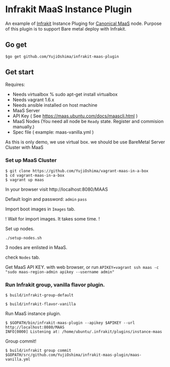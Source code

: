 # Infrakit MaaS Instance Plugin
An example of [Infrakit](https://github.com/docker/infrakit) Instance Pluging for [Canonical MaaS](https://maas.io/) node.
Purpose of this plugin is to support Bare metal deploy with Infrakit.
## Go get 
`$go get github.com/YujiOshima/infrakit-maas-plugin`

## Get start
Requires:
* Needs virtualbox % sudo apt-get install virtualbox
* Needs vagrant 1.6.x
* Needs ansible installed on host machine
* MaaS Server
* API Key ( See https://maas.ubuntu.com/docs/maascli.html )
* MaaS Nodes (You need all node be `Ready` state. Register and commision manually.)
* Spec file ( example: maas-vanilla.yml )

As this is only demo, we use virtual box. we should be use BareMetal Server Cluster with MaaS

### Set up MaaS Cluster

```
$ git clone https://github.com/YujiOshima/vagrant-maas-in-a-box
$ cd vagrant-maas-in-a-box
$ vagrant up maas
```

In your browser visit http://localhost:8080/MAAS

Default login and password: `admin` `pass`

Import boot images in `Images` tab.

! Wait for import images. It takes some time. !

Set up nodes.

```
./setup-nodes.sh
```

3 nodes are enlisted in MaaS.

check `Nodes` tab.

Get MaaS API KEY. with web browser, or run `APIKEY=vagrant ssh maas -c "sudo maas-region-admin apikey --username admin"`

### Run Infrakit group, vanilla flavor plugin.

```
$ build/infrakit-group-default
```

```
$ build/infrakit-flavor-vanilla
```

Run MaaS instance plugin.

```
$ $GOPATH/bin/infrakit-maas-plugin --apikey $APIKEY --url http://localhost:8080/MAAS 
INFO[0000] Listening at: /home/ubuntu/.infrakit/plugins/instance-maas
```
Group commit!

```
$ build/infrakit group commit $GOPATH/src/github.com/YujiOshima/infrakit-maas-plugin/maas-vanilla.yml
```

